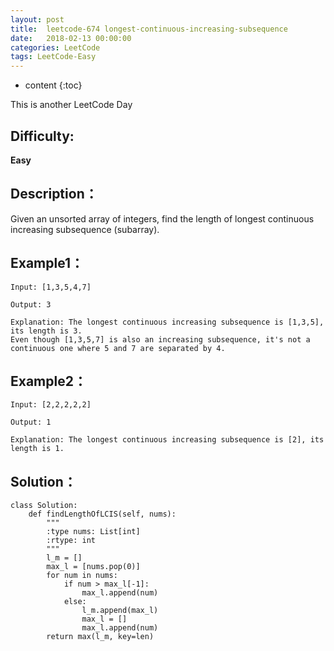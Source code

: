 ```yaml
---
layout: post
title:  leetcode-674 longest-continuous-increasing-subsequence
date:   2018-02-13 00:00:00
categories: LeetCode
tags: LeetCode-Easy
---
```


* content
{:toc}

This is another LeetCode Day

## Difficulty:

**Easy**

## Description：

Given an unsorted array of integers, find the length of longest continuous increasing subsequence (subarray).

## Example1：

```
Input: [1,3,5,4,7]

Output: 3

Explanation: The longest continuous increasing subsequence is [1,3,5], its length is 3. 
Even though [1,3,5,7] is also an increasing subsequence, it's not a continuous one where 5 and 7 are separated by 4.
```

## Example2：

```
Input: [2,2,2,2,2]

Output: 1

Explanation: The longest continuous increasing subsequence is [2], its length is 1.
```

## Solution：

```
class Solution:
    def findLengthOfLCIS(self, nums):
        """
        :type nums: List[int]
        :rtype: int
        """
        l_m = []
        max_l = [nums.pop(0)]
        for num in nums:
            if num > max_l[-1]:
                max_l.append(num)
            else:
                l_m.append(max_l)
                max_l = []
                max_l.append(num)
        return max(l_m, key=len)
```
